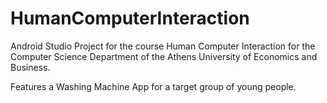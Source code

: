# HumanComputerInteraction

Android Studio Project for the course Human Computer Interaction for the Computer Science Department of the Athens University of Economics and Business.

Features a Washing Machine App for a target group of young people.
